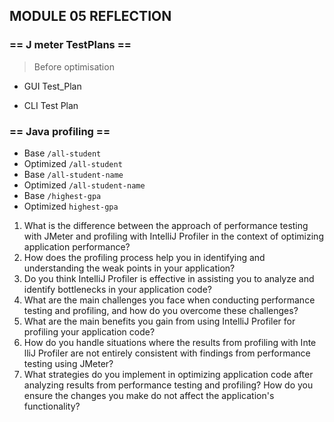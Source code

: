 ## MODULE 05  REFLECTION

### == J meter TestPlans == 
> Before optimisation
+ GUI Test_Plan

+ CLI Test Plan


### == Java profiling ==
+ Base `/all-student`
+ Optimized `/all-student`
+ Base `/all-student-name`
+ Optimized `/all-student-name`
+ Base `/highest-gpa`
+ Optimized `highest-gpa`


1. What is the difference between the approach of performance testing with JMeter and profiling with IntelliJ Profiler in the context of optimizing application performance?
2. How does the profiling process help you in identifying and understanding the weak points in your application?
3. Do you think IntelliJ Profiler is effective in assisting you to analyze and identify bottlenecks in your application code?
4. What are the main challenges you face when conducting performance testing and profiling, and how do you overcome these challenges?
5. What are the main benefits you gain from using IntelliJ Profiler for profiling your application code?
6. How do you handle situations where the results from profiling with Inte	lliJ Profiler are not entirely consistent with findings from performance testing using JMeter?
7. What strategies do you implement in optimizing application code after analyzing results from performance testing and profiling? How do you ensure the changes you make do not affect the application's functionality?
